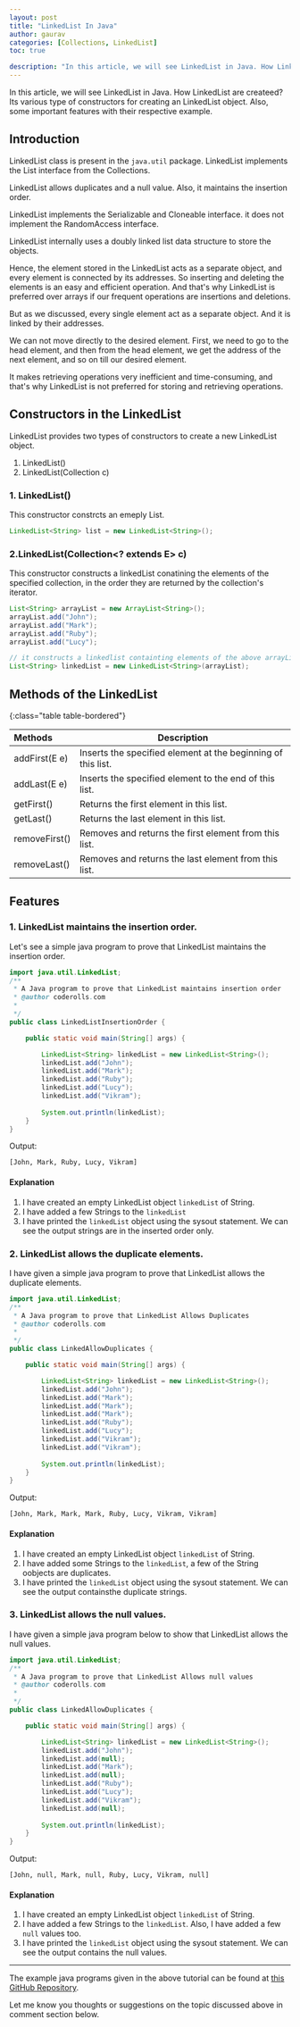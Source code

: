 ```yaml
---
layout: post
title: "LinkedList In Java"
author: gaurav
categories: [Collections, LinkedList]
toc: true

description: "In this article, we will see LinkedList in Java. How LinkedList are createed? Its various type of constructors for creating an LinkedList object. Also, some important features with their respective example."
---
```


In this article, we will see LinkedList in Java. How LinkedList are createed? Its various type of constructors for creating an LinkedList object. Also, some important features with their respective example.

## Introduction

LinkedList class is present in the `java.util` package. LinkedList implements the List interface from the Collections.

LinkedList allows duplicates and a null value. Also, it maintains the insertion order.

LinkedList implements the Serializable and Cloneable interface. it does not implement the RandomAccess interface.

LinkedList internally uses a doubly linked list data structure to store the objects.

Hence, the element stored in the LinkedList acts as a separate object, and every element is connected by its addresses. So inserting and deleting the elements is an easy and efficient operation. And that's why LinkedList is preferred over arrays if our frequent operations are insertions and deletions.

But as we discussed, every single element act as a separate object. And it is linked by their addresses.

We can not move directly to the desired element. First, we need to go to the head element, and then from the head element, we get the address of the next element, and so on till our desired element.

It makes retrieving operations very inefficient and time-consuming, and that's why LinkedList is not preferred for storing and retrieving operations.



## Constructors in the LinkedList

LinkedList provides two types of constructors to create a new LinkedList object.

1. LinkedList()
2. LinkedList(Collection c)

### 1. LinkedList()

This constructor constrcts an emeply List.

```java
LinkedList<String> list = new LinkedList<String>(); 
```

### 2.LinkedList(Collection<? extends E> c)

This constructor constructs a linkedList conatining the elements of the specified collection, in the order they are returned by the collection's iterator.

```java
List<String> arrayList = new ArrayList<String>();
arrayList.add("John");
arrayList.add("Mark");
arrayList.add("Ruby");
arrayList.add("Lucy");

// it constructs a linkedlist containting elements of the above arrayList
List<String> linkedList = new LinkedList<String>(arrayList);
```



## Methods of the LinkedList 

{:class="table table-bordered"}

| Methods       | Description                                                  |
| :------------ | ------------------------------------------------------------ |
| addFirst(E e) | Inserts the specified element at the beginning of this list. |
| addLast(E e)  | Inserts the specified element to the end of this list.       |
| getFirst()    | Returns the first element in this list.                      |
| getLast()     | Returns the last element in this list.                       |
| removeFirst() | Removes and returns the first element from this list.        |
| removeLast()  | Removes and returns the last element from this list.         |



## Features

### 1. LinkedList maintains the insertion order.

Let's see a simple java program to prove that LinkedList maintains the insertion order.

```java
import java.util.LinkedList;
/**
 * A Java program to prove that LinkedList maintains insertion order
 * @author coderolls.com
 *
 */
public class LinkedListInsertionOrder {

	public static void main(String[] args) {

		LinkedList<String> linkedList = new LinkedList<String>();
		linkedList.add("John");
		linkedList.add("Mark");
		linkedList.add("Ruby");
		linkedList.add("Lucy");
		linkedList.add("Vikram");
		
		System.out.println(linkedList);
	}
}
```

Output:

```te
[John, Mark, Ruby, Lucy, Vikram]
```

#### Explanation

1. I have created an empty LinkedList object `linkedList` of String.
2. I have added a few Strings to the `linkedList`
3. I have printed the `linkedList` object using the sysout statement. We can see the output strings are in the inserted order only.

### 2. LinkedList allows the duplicate elements.

I have given a simple java program to prove that LinkedList allows the duplicate elements.

```java
import java.util.LinkedList;
/**
 * A Java program to prove that LinkedList Allows Duplicates
 * @author coderolls.com
 *
 */
public class LinkedAllowDuplicates {

	public static void main(String[] args) {

		LinkedList<String> linkedList = new LinkedList<String>();
		linkedList.add("John");
		linkedList.add("Mark");
		linkedList.add("Mark");
		linkedList.add("Mark");
		linkedList.add("Ruby");
		linkedList.add("Lucy");
		linkedList.add("Vikram");
		linkedList.add("Vikram");
		
		System.out.println(linkedList);
	}
}
```

Output:

```
[John, Mark, Mark, Mark, Ruby, Lucy, Vikram, Vikram]
```

#### Explanation

1. I have created an empty LinkedList object `linkedList` of String.
2. I have added some Strings to the `linkedList`, a few of the String oobjects are duplicates.
3. I have printed the `linkedList` object using the sysout statement. We can see the output containsthe duplicate strings.

### 3. LinkedList allows the null values.

I have given a simple java program below to show that LinkedList allows the null values.

```java
import java.util.LinkedList;
/**
 * A Java program to prove that LinkedList Allows null values
 * @author coderolls.com
 *
 */
public class LinkedAllowDuplicates {

	public static void main(String[] args) {

		LinkedList<String> linkedList = new LinkedList<String>();
		linkedList.add("John");
		linkedList.add(null);
		linkedList.add("Mark");
		linkedList.add(null);
		linkedList.add("Ruby");
		linkedList.add("Lucy");
		linkedList.add("Vikram");
		linkedList.add(null);
		
		System.out.println(linkedList);
	}
}
```

Output:

```
[John, null, Mark, null, Ruby, Lucy, Vikram, null]
```

#### Explanation

1. I have created an empty LinkedList object `linkedList` of String.
2. I have added a few Strings to the `linkedList`. Also, I have added a few `null` values too.
3. I have printed the `linkedList` object using the sysout statement. We can see the output contains the null values.

---

The example java programs given in the above tutorial can be found at [this GitHub Repository](https://github.com/coderolls/blogpost-coding-examples/tree/main/collections/linkedlist/linkedlist-in-java).

Let me know you thoughts or suggestions on the topic discussed above in comment section below.
